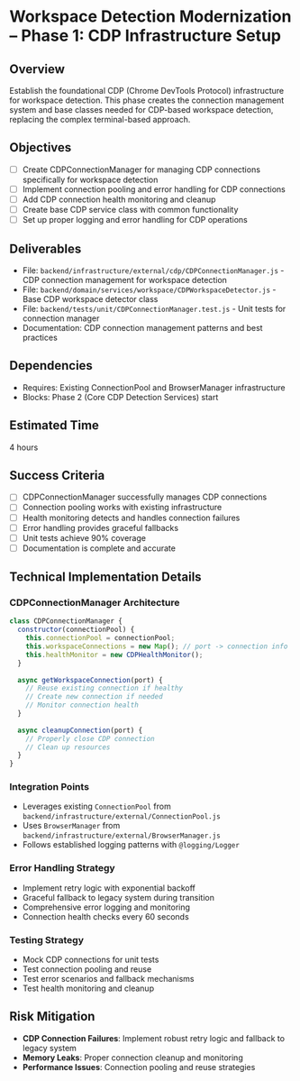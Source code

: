 # Workspace Detection Modernization – Phase 1: CDP Infrastructure Setup

## Overview
Establish the foundational CDP (Chrome DevTools Protocol) infrastructure for workspace detection. This phase creates the connection management system and base classes needed for CDP-based workspace detection, replacing the complex terminal-based approach.

## Objectives
- [ ] Create CDPConnectionManager for managing CDP connections specifically for workspace detection
- [ ] Implement connection pooling and error handling for CDP connections
- [ ] Add CDP connection health monitoring and cleanup
- [ ] Create base CDP service class with common functionality
- [ ] Set up proper logging and error handling for CDP operations

## Deliverables
- File: `backend/infrastructure/external/cdp/CDPConnectionManager.js` - CDP connection management for workspace detection
- File: `backend/domain/services/workspace/CDPWorkspaceDetector.js` - Base CDP workspace detector class
- File: `backend/tests/unit/CDPConnectionManager.test.js` - Unit tests for connection manager
- Documentation: CDP connection management patterns and best practices

## Dependencies
- Requires: Existing ConnectionPool and BrowserManager infrastructure
- Blocks: Phase 2 (Core CDP Detection Services) start

## Estimated Time
4 hours

## Success Criteria
- [ ] CDPConnectionManager successfully manages CDP connections
- [ ] Connection pooling works with existing infrastructure
- [ ] Health monitoring detects and handles connection failures
- [ ] Error handling provides graceful fallbacks
- [ ] Unit tests achieve 90% coverage
- [ ] Documentation is complete and accurate

## Technical Implementation Details

### CDPConnectionManager Architecture
```javascript
class CDPConnectionManager {
  constructor(connectionPool) {
    this.connectionPool = connectionPool;
    this.workspaceConnections = new Map(); // port -> connection info
    this.healthMonitor = new CDPHealthMonitor();
  }
  
  async getWorkspaceConnection(port) {
    // Reuse existing connection if healthy
    // Create new connection if needed
    // Monitor connection health
  }
  
  async cleanupConnection(port) {
    // Properly close CDP connection
    // Clean up resources
  }
}
```

### Integration Points
- Leverages existing `ConnectionPool` from `backend/infrastructure/external/ConnectionPool.js`
- Uses `BrowserManager` from `backend/infrastructure/external/BrowserManager.js`
- Follows established logging patterns with `@logging/Logger`

### Error Handling Strategy
- Implement retry logic with exponential backoff
- Graceful fallback to legacy system during transition
- Comprehensive error logging and monitoring
- Connection health checks every 60 seconds

### Testing Strategy
- Mock CDP connections for unit tests
- Test connection pooling and reuse
- Test error scenarios and fallback mechanisms
- Test health monitoring and cleanup

## Risk Mitigation
- **CDP Connection Failures**: Implement robust retry logic and fallback to legacy system
- **Memory Leaks**: Proper connection cleanup and monitoring
- **Performance Issues**: Connection pooling and reuse strategies
